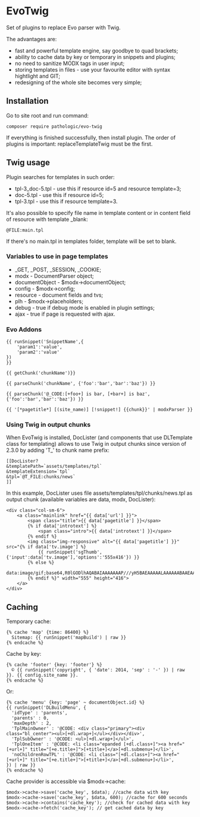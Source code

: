 # EvoTwig
Set of plugins to replace Evo parser with Twig.

The advantages are:
* fast and powerful template engine, say goodbye to quad brackets;
* ability to cache data by key or temporary in snippets and plugins;
* no need to sanitize MODX tags in user input;
* storing templates in files - use your favourite editor with syntax hightlight and GIT;
* redesigning of the whole site becomes very simple;

## Installation
Go to site root and run command:
```
composer require pathologic/evo-twig
```

If everything is finished successfully, then install plugin.
The order of plugins is important: replaceTemplateTwig must be the first.

## Twig usage
Plugin searches for templates in such order:
* tpl-3_doc-5.tpl - use this if resource id=5 and resource template=3;
* doc-5.tpl - use this if resource id=5;
* tpl-3.tpl - use this if resource template=3.

It's also possible to specify file name in template content or in content field of resource with template _blank:
```
@FILE:main.tpl
```
If there's no main.tpl in templates folder, template will be set to blank.

### Variables to use in page templates
* _GET, _POST, _SESSION, _COOKIE;
* modx - DocumentParser object;
* documentObject - $modx->documentObject;
* config - $modx->config;
* resource - document fields and tvs;
* plh - $modx->placeholders;
* debug - true if debug mode is enabled in plugin settings;
* ajax - true if page is requested with ajax.

### Evo Addons
```
{{ runSnippet('SnippetName',{
    'param1':'value',
    'param2':'value'
})
}}

{{ getChunk('chunkName')}}

{{ parseChunk('chunkName', {'foo':'bar','bar':'baz'}) }}

{{ parseChunk('@_CODE:[+foo+] is bar, [+bar+] is baz', {'foo':'bar','bar':'baz'}) }}

{{ '[*pagetitle*] [(site_name)] [!snippet!] {{chunk}}' | modxParser }}
```

### Using Twig in output chunks
When EvoTwig is installed, DocLister (and components that use DLTemplate class for templating) allows to use Twig in output chunks since version of 2.3.0 by adding 'T_' to chunk name prefix:
```
[[DocLister?
&templatePath=`assets/templates/tpl`
&templateExtension=`tpl`
&tpl=`@T_FILE:chunks/news`
]]
```

In this example, DocLister uses file assets/templates/tpl/chunks/news.tpl as output chunk (available variables are data, modx, DocLister):
```
<div class="col-sm-6">
    <a class="mainlink" href="{{ data['url'] }}">
        <span class="title">{{ data['pagetitle'] }}</span>
        {% if data['introtext'] %}
            <span class="intro">{{ data['introtext'] }}</span>
        {% endif %}
        <img class="img-responsive" alt="{{ data['pagetitle'] }}" src="{% if data['tv.image'] %}
            {{ runSnippet('sgThumb',{'input':data['tv.image'],'options':'555x416'}) }}
        {% else %}
            data:image/gif;base64,R0lGODlhAQABAIAAAAAAAP///yH5BAEAAAAALAAAAAABAAEAAAIBRAA7
        {% endif %}" width="555" height="416">
    </a>
</div>
```

## Caching

Temporary cache:
```
{% cache 'map' {time: 86400} %}
  Sitemap: {{ runSnippet('mapBuild') | raw }} 
{% endcache %}
```

Cache by key:
```
{% cache 'footer' {key: 'footer'} %}
  © {{ runSnippet('copyright', { 'date': 2014, 'sep' : '‐' }) | raw }}. {{ config.site_name }}.
{% endcache %}
```

Or:
```
{% cache 'menu' {key: 'page' ~ documentObject.id} %}
{{ runSnippet('DLBuildMenu', {
  'idType' : 'parents',
  'parents' : 0,
  'maxDepth' : 2,
  'TplMainOwner' : '@CODE: <div class="primary"><div class="bl_center"><ul>[+dl.wrap+]</ul></div></div>',
  'TplSubOwner' : '@CODE: <ul>[+dl.wrap+]</ul>',
  'TplOneItem' : '@CODE: <li class="epanded [+dl.class+]"><a href="[+url+]" title="[+e.title+]">[+title+]</a>[+dl.submenu+]</li>',
  'noChildrenRowTPL' : '@CODE: <li class="[+dl.class+]"><a href="[+url+]" title="[+e.title+]">[+title+]</a>[+dl.submenu+]</li>',
}) | raw }}
{% endcache %}
```

Cache provider is accessible via $modx->cache:
```
$modx->cache->save('cache_key', $data); //cache data with key
$modx->cache->save('cache_key', $data, 600); //cache for 600 seconds
$modx->cache->contains('cache_key'); //check for cached data with key
$modx->cache->fetch('cache_key'); // get cached data by key
```